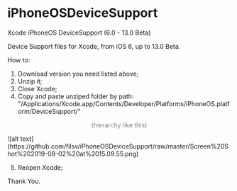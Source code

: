 # iPhoneOSDeviceSupport
Xcode iPhoneOS DeviceSupport (6.0 - 13.0 Beta)

Device Support files for Xcode, from iOS 6, up to 13.0 Beta.

How to:

1) Download version you need listed above;
2) Unzip it;
3) Close Xcode;
4) Copy and paste unziped folder by path: "/Applications/Xcode.app/Contents/Developer/Platforms/iPhoneOS.platform/DeviceSupport/" 

<p style="color:gray;" align="center">(hierarchy like this)</p>
![alt text](https://github.com/filsv/iPhoneOSDeviceSupport/raw/master/Screen%20Shot%202019-08-02%20at%2015.09.55.png)

5) Reopen Xcode;

Thank You.
